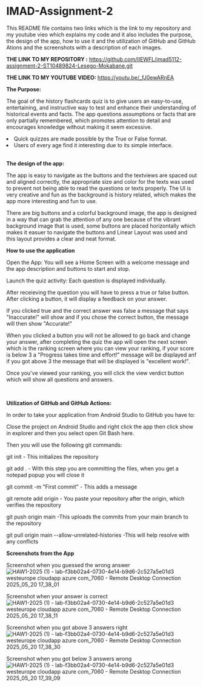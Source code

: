 # IMAD-Assignment-2

This README file contains two links which is the link to my repository and my youtube vieo which explains my code and it also includes the purpose, the design of the app, how to use it and the utilization of GitHub and GitHub Ations and the screenshots with a description of each images.


<b>THE LINK TO MY REPOSITORY :</b>
https://github.com/IIEWFL/imad5112-assignment-2-ST10489824-Lesego-Mokabane.git

<b>THE LINK TO MY YOUTUBE VIDEO:</b>
https://youtu.be/_fJ0ewARnEA

<b>The Purpose:</b>

The goal of the history flashcards quiz is to give users an easy-to-use, entertaining, and instructive way to test and enhance their understanding of historical events and facts. The app
questions assumptions or facts that are only partially remembered, which promotes attention to detail and encourages knowledge without making it seem excessive.

<li>Quick quizzes are made possible by the True or False format.</li>
<li>Users of every age find it interesting due to its simple interface.</li>

<br>

<b>The design of the app:</b>

The app is easy to navigate as the buttons and the textviews are spaced out and aligned correctly, the appropriate size and color for the texts was used to prevent not being able to read the questions or texts properly. The UI is very creative and fun as the background is history related, which makes the app more interesting and fun to use. 

There are big buttons and a colorful background image, the app is designed in a way that can grab the attention of any one because of the vibrant background image that is used, some buttons are placed horizontally which makes it easuer to navigate the buttons and Linear Layout was used and this layout provides a clear and neat format.
<br>

<b>How to use the application</b>
 
Open the App:
You will see a Home Screen with a welcome message and the app description and buttons to start and stop.

Launch the quiz activity: Each question is displayed individually.

After receieving the question you will have to press a true or false button. After clicking a button, it will display a feedback on your answer. 

If you clicked true and the correct answer was false a message that says "Inaccurate!" will show and if you chose the correct button, the message will then show "Accurate!"

When you clicked a button you will not be allowed to go back and change your answer, after completing the quiz the app will open the next screen which is the ranking screen where you can view your ranking, if your score is below 3 a "Progress takes time and effort!" message will be displayed anf if you got above 3 the message that will be displayed is "excellent work!".

Once you've viewed your ranking, you will click the view verdict button which will show all questions and answers.

<br>

<b>Utilization of GitHub and GitHub Actions:</b>

In order to take your application from Android Studio to GitHub you have to:

Close the project on Android Studio and right click the app then click show in explorer and then you select open Git Bash here.

Then you will use the following git commands:

git init - This initializes the repository

git add . - With this step you are committing the files, when you get a notepad popup you will close it

git commit -m "First commit" - This adds a message

git remote add origin <repository link>  - You paste your repository after the origin, which verifies the repository

git push origin main -This uploads the commits from your main branch to the repository

git pull origin main --allow-unrelated-histories -This will help resolve with any conflicts

<b>Screenshots from the App</b>

Screenshot when you guessed the wrong answer
![HAW1-2025 (1) - lab-f3bb02a4-0730-4e14-b9d6-2c527a5e01d3 westeurope cloudapp azure com_7060 - Remote Desktop Connection 2025_05_20 17_38_01](https://github.com/user-attachments/assets/cdc2e7ea-251f-4b67-a3b5-44c4e0a21473)

Screenshot when your answer is correct
![HAW1-2025 (1) - lab-f3bb02a4-0730-4e14-b9d6-2c527a5e01d3 westeurope cloudapp azure com_7060 - Remote Desktop Connection 2025_05_20 17_38_11](https://github.com/user-attachments/assets/9a8c6e12-2a07-43cd-86b0-7195d7c855ff)

Screenshot when you got above 3 answers right
![HAW1-2025 (1) - lab-f3bb02a4-0730-4e14-b9d6-2c527a5e01d3 westeurope cloudapp azure com_7060 - Remote Desktop Connection 2025_05_20 17_38_30](https://github.com/user-attachments/assets/c8cd7a37-d233-4fcc-83fc-ed8b1d4a64cf)

Screenshot when you got below 3 answers wrong
![HAW1-2025 (1) - lab-f3bb02a4-0730-4e14-b9d6-2c527a5e01d3 westeurope cloudapp azure com_7060 - Remote Desktop Connection 2025_05_20 17_39_09](https://github.com/user-attachments/assets/13729838-7a53-42c4-a8f8-adb18ccf5f0c)
